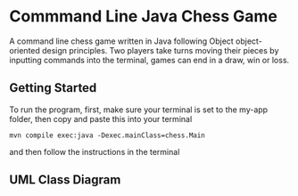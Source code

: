 # Commmand Line Java Chess Game 

A command line chess game written in Java following Object object-oriented design principles. Two players take turns moving their pieces by inputting commands into the terminal, games can end in a draw, win or loss. 

## Getting Started 

To run the program, first, make sure your terminal is set to the my-app folder, 
then copy and paste this into your terminal 

`mvn compile exec:java -Dexec.mainClass=chess.Main`

and then follow the instructions in the terminal

## UML Class Diagram 

